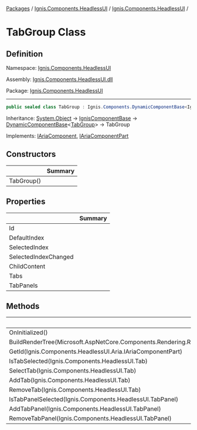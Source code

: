 [Packages](../../README.md) / [Ignis.Components.HeadlessUI](../README.md) / [Ignis.Components.HeadlessUI](README.md) /

# TabGroup Class

## Definition

Namespace: [Ignis.Components.HeadlessUI](README.md)

Assembly: [Ignis.Components.HeadlessUI.dll](../README.md)

Package: [Ignis.Components.HeadlessUI](https://www.nuget.org/packages/Ignis.Components.HeadlessUI)

---

```csharp
public sealed class TabGroup : Ignis.Components.DynamicComponentBase<Ignis.Components.HeadlessUI.TabGroup>, Ignis.Components.HeadlessUI.Aria.IAriaComponent, Ignis.Components.HeadlessUI.Aria.IAriaComponentPart
```

Inheritance: [System.Object](https://learn.microsoft.com/en-us/dotnet/api/System.Object) → [IgnisComponentBase](../../Ignis.Components/Ignis.Components/Ignis.Components.IgnisComponentBase.md) → [DynamicComponentBase](../../Ignis.Components/Ignis.Components/Ignis.Components.DynamicComponentBase_1.md)&lt;[TabGroup](Ignis.Components.HeadlessUI.TabGroup.md)&gt; → TabGroup

Implements: [IAriaComponent](../Ignis.Components.HeadlessUI.Aria/Ignis.Components.HeadlessUI.Aria.IAriaComponent.md), [IAriaComponentPart](../Ignis.Components.HeadlessUI.Aria/Ignis.Components.HeadlessUI.Aria.IAriaComponentPart.md)

## Constructors

|            | Summary |
| ---------- | ------- |
| TabGroup() |         |

## Properties

|                      | Summary |
| -------------------- | ------- |
| Id                   |         |
| DefaultIndex         |         |
| SelectedIndex        |         |
| SelectedIndexChanged |         |
| ChildContent         |         |
| Tabs                 |         |
| TabPanels            |         |

## Methods

|                                                                              | Summary |
| ---------------------------------------------------------------------------- | ------- |
| OnInitialized()                                                              |         |
| BuildRenderTree(Microsoft.AspNetCore.Components.Rendering.RenderTreeBuilder) |         |
| GetId(Ignis.Components.HeadlessUI.Aria.IAriaComponentPart)                   |         |
| IsTabSelected(Ignis.Components.HeadlessUI.Tab)                               |         |
| SelectTab(Ignis.Components.HeadlessUI.Tab)                                   |         |
| AddTab(Ignis.Components.HeadlessUI.Tab)                                      |         |
| RemoveTab(Ignis.Components.HeadlessUI.Tab)                                   |         |
| IsTabPanelSelected(Ignis.Components.HeadlessUI.TabPanel)                     |         |
| AddTabPanel(Ignis.Components.HeadlessUI.TabPanel)                            |         |
| RemoveTabPanel(Ignis.Components.HeadlessUI.TabPanel)                         |         |

